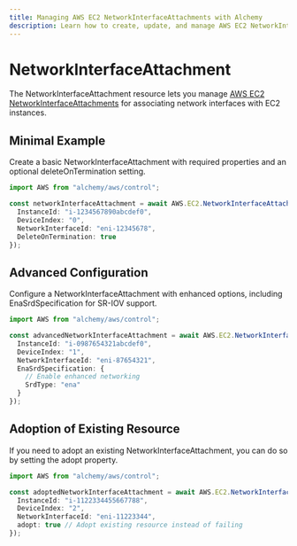 ```yaml
---
title: Managing AWS EC2 NetworkInterfaceAttachments with Alchemy
description: Learn how to create, update, and manage AWS EC2 NetworkInterfaceAttachments using Alchemy Cloud Control.
---
```


# NetworkInterfaceAttachment

The NetworkInterfaceAttachment resource lets you manage [AWS EC2 NetworkInterfaceAttachments](https://docs.aws.amazon.com/ec2/latest/userguide/) for associating network interfaces with EC2 instances.

## Minimal Example

Create a basic NetworkInterfaceAttachment with required properties and an optional deleteOnTermination setting.

```ts
import AWS from "alchemy/aws/control";

const networkInterfaceAttachment = await AWS.EC2.NetworkInterfaceAttachment("myNetworkInterfaceAttachment", {
  InstanceId: "i-1234567890abcdef0",
  DeviceIndex: "0",
  NetworkInterfaceId: "eni-12345678",
  DeleteOnTermination: true
});
```

## Advanced Configuration

Configure a NetworkInterfaceAttachment with enhanced options, including EnaSrdSpecification for SR-IOV support.

```ts
import AWS from "alchemy/aws/control";

const advancedNetworkInterfaceAttachment = await AWS.EC2.NetworkInterfaceAttachment("advancedNetworkInterfaceAttachment", {
  InstanceId: "i-0987654321abcdef0",
  DeviceIndex: "1",
  NetworkInterfaceId: "eni-87654321",
  EnaSrdSpecification: {
    // Enable enhanced networking
    SrdType: "ena"
  }
});
```

## Adoption of Existing Resource

If you need to adopt an existing NetworkInterfaceAttachment, you can do so by setting the adopt property.

```ts
import AWS from "alchemy/aws/control";

const adoptedNetworkInterfaceAttachment = await AWS.EC2.NetworkInterfaceAttachment("adoptedNetworkInterfaceAttachment", {
  InstanceId: "i-1122334455667788",
  DeviceIndex: "2",
  NetworkInterfaceId: "eni-11223344",
  adopt: true // Adopt existing resource instead of failing
});
```